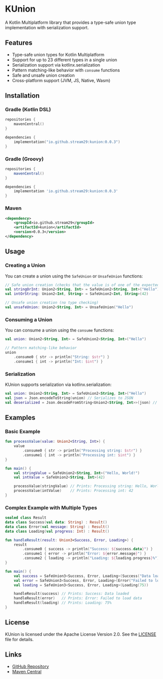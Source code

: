 # KUnion

A Kotlin Multiplatform library that provides a type-safe union type implementation with serialization support.

## Features

- Type-safe union types for Kotlin Multiplatform
- Support for up to 23 different types in a single union
- Serialization support via kotlinx.serialization
- Pattern matching-like behavior with `consume` functions
- Safe and unsafe union creation
- Cross-platform support (JVM, JS, Native, Wasm)

## Installation

### Gradle (Kotlin DSL)

```kotlin
repositories {
    mavenCentral()
}

dependencies {
    implementation("io.github.stream29:kunion:0.0.3")
}
```

### Gradle (Groovy)

```groovy
repositories {
    mavenCentral()
}

dependencies {
    implementation 'io.github.stream29:kunion:0.0.3'
}
```

### Maven

```xml
<dependency>
    <groupId>io.github.stream29</groupId>
    <artifactId>kunion</artifactId>
    <version>0.0.3</version>
</dependency>
```

## Usage

### Creating a Union

You can create a union using the `SafeUnion` or `UnsafeUnion` functions:

```kotlin
// Safe union creation (checks that the value is of one of the expected types)
val stringOrInt: Union2<String, Int> = SafeUnion2<String, Int>("Hello")
val intOrString: Union2<Int, String> = SafeUnion2<Int, String>(42)

// Unsafe union creation (no type checking)
val unsafeUnion: Union2<String, Int> = UnsafeUnion("Hello")
```

### Consuming a Union

You can consume a union using the `consume` functions:

```kotlin
val union: Union2<String, Int> = SafeUnion2<String, Int>("Hello")

// Pattern matching-like behavior
union
    .consume0 { str -> println("String: $str") }
    .consume1 { int -> println("Int: $int") }
```

### Serialization

KUnion supports serialization via kotlinx.serialization:

```kotlin
val union: Union2<String, Int> = SafeUnion2<String, Int>("Hello")
val json = Json.encodeToString(union) // Serializes to JSON
val deserialized = Json.decodeFromString<Union2<String, Int>>(json) // Deserializes from JSON
```

## Examples

### Basic Example

```kotlin
fun processValue(value: Union2<String, Int>) {
    value
        .consume0 { str -> println("Processing string: $str") }
        .consume1 { int -> println("Processing int: $int") }
}

fun main() {
    val stringValue = SafeUnion2<String, Int>("Hello, World!")
    val intValue = SafeUnion2<String, Int>(42)

    processValue(stringValue) // Prints: Processing string: Hello, World!
    processValue(intValue)    // Prints: Processing int: 42
}
```

### Complex Example with Multiple Types

```kotlin
sealed class Result
data class Success(val data: String) : Result()
data class Error(val message: String) : Result()
data class Loading(val progress: Int) : Result()

fun handleResult(result: Union3<Success, Error, Loading>) {
    result
        .consume0 { success -> println("Success: ${success.data}") }
        .consume1 { error -> println("Error: ${error.message}") }
        .consume2 { loading -> println("Loading: ${loading.progress}%") }
}

fun main() {
    val success = SafeUnion3<Success, Error, Loading>(Success("Data loaded"))
    val error = SafeUnion3<Success, Error, Loading>(Error("Failed to load data"))
    val loading = SafeUnion3<Success, Error, Loading>(Loading(75))

    handleResult(success) // Prints: Success: Data loaded
    handleResult(error)   // Prints: Error: Failed to load data
    handleResult(loading) // Prints: Loading: 75%
}
```

## License

KUnion is licensed under the Apache License Version 2.0. See the [LICENSE](https://www.apache.org/licenses/LICENSE-2.0) file for details.

## Links

- [GitHub Repository](https://github.com/Stream29/KUnion)
- [Maven Central](https://central.sonatype.com/artifact/io.github.stream29/kunion)
